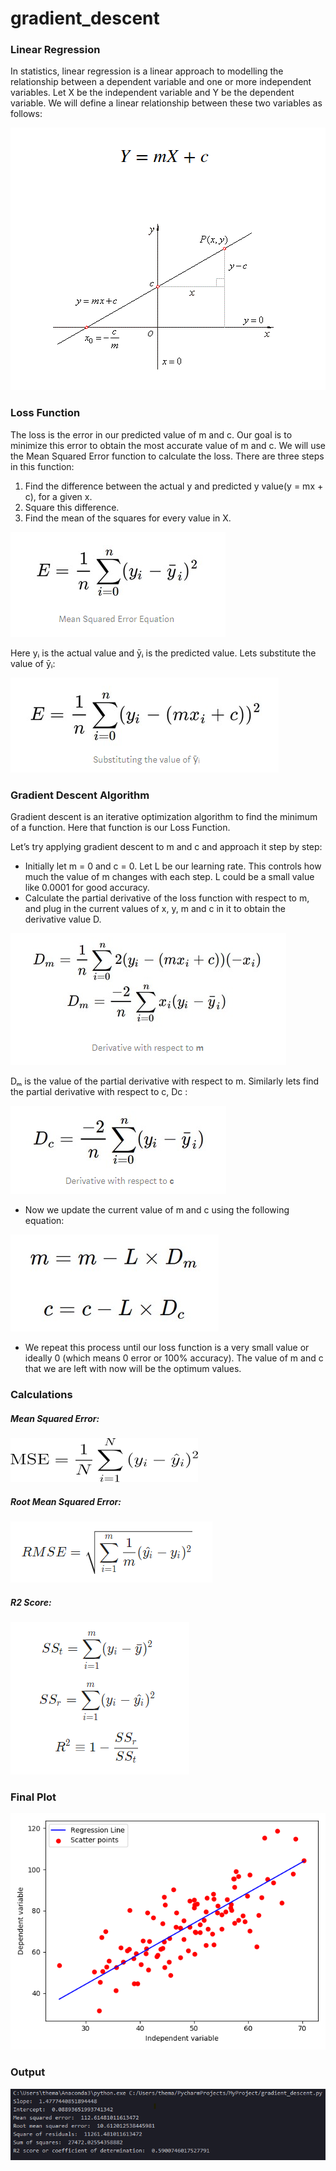 # gradient_descent

### Linear Regression
In statistics, linear regression is a linear approach to modelling the relationship between a dependent variable and one or more independent variables. Let X be the independent variable and Y be the dependent variable. We will define a linear relationship between these two variables as follows:

<img src="content/basic_formula.png" alt="linear-regression formula">

### Loss Function
The loss is the error in our predicted value of m and c. Our goal is to minimize this error to obtain the most accurate value of m and c. We will use the Mean Squared Error function to calculate the loss. There are three steps in this function:
1. Find the difference between the actual y and predicted y value(y = mx + c), for a given x.
2. Square this difference.
3. Find the mean of the squares for every value in X.

<img src="content/loss_function.png" alt="">

Here yᵢ is the actual value and ȳᵢ is the predicted value. Lets substitute the value of ȳᵢ:

<img src="content/loss_function_2.png" alt="loss function after substituting the value of ȳᵢ">

### Gradient Descent Algorithm
Gradient descent is an iterative optimization algorithm to find the minimum of a function. Here that function is our Loss Function.

Let’s try applying gradient descent to m and c and approach it step by step:
-  Initially let m = 0 and c = 0. Let L be our learning rate. This controls how much the value of m changes with each step. L could be a small value like 0.0001 for good accuracy.
- Calculate the partial derivative of the loss function with respect to m, and plug in the current values of x, y, m and c in it to obtain the derivative value D.

<img src="content/derivative_wrt_m.png" alt="derivative with respect to m">

Dₘ is the value of the partial derivative with respect to m. Similarly lets find the partial derivative with respect to c, Dc :

<img src="content/derivative_wrt_c.png" alt="derivative with respect to c">

- Now we update the current value of m and c using the following equation:

<img src="content/change_of_m_and_c.png" alt="Changing m and c">

- We repeat this process until our loss function is a very small value or ideally 0 (which means 0 error or 100% accuracy). The value of m and c that we are left with now will be the optimum values.

### Calculations

##### Mean Squared Error:

<img src="content/mean_squared_error.png" alt="mean squared error" width="300px" height="70px">

##### Root Mean Squared Error:

<img src="content/rmse.png" alt="root mean squared error">

##### R2 Score:

<img src="content/r2_score.png" alt="R2 Score">

### Final Plot

<img src="content/final_output.png" alt="final_plot">

### Output

<img src="content/complete_calc.png" alt="output">
